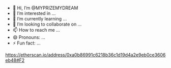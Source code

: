 - 👋 Hi, I’m @MYPRIZEMYDREAM
- 👀 I’m interested in ...
- 🌱 I’m currently learning ...
- 💞️ I’m looking to collaborate on ...
- 📫 How to reach me ...
- 😄 Pronouns: ...
- ⚡ Fun fact: ...

<!---
MYPRIZEMYDREAM/MYPRIZEMYDREAM is a ✨ special ✨ repository because its `WRITEME.md` (this file) appears on your GitHub profile.
You can click the Preview link to take a look at your changes.
--->
https://etherscan.io/address/0xa0b86991c6218b36c1d19d4a2e9eb0ce3606eb48#F2
